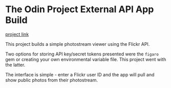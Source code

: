 # The Odin Project External API App Build

[project link](https://www.theodinproject.com/lessons/using-an-api)

This project builds a simple photostream viewer using the Flickr API.  

Two options for storing API key/secret tokens presented were the `figaro` gem or creating your own environmental variable file.  This project went with the latter.  

The interface is simple - enter a Flickr user ID and the app will pull and show public photos from their photostream.  